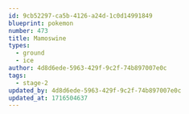 ```yaml
---
id: 9cb52297-ca5b-4126-a24d-1c0d14991849
blueprint: pokemon
number: 473
title: Mamoswine
types:
  - ground
  - ice
author: 4d8d6ede-5963-429f-9c2f-74b897007e0c
tags:
  - stage-2
updated_by: 4d8d6ede-5963-429f-9c2f-74b897007e0c
updated_at: 1716504637
---
```

